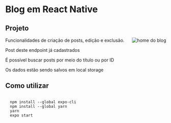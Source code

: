 <h1>Blog em React Native</h1>

<h2>Projeto</h2>
<img align="right" alt="home do blog" src="./doc/home.png" ></img>
<p>Funcionalidades de criação de posts, edição e exclusão.</p>
<p>Post <a src="https://jsonplaceholder.typicode.com/posts">deste endpoint</a> já cadastrados</p>
<p>É possível buscar posts por meio do título ou por ID</p>
<p>Os dados estão sendo salvos em local storage</p>

<h2>Como utilizar</h2>
<code>
  npm install --global expo-cli
  npm install --global yarn
  yarn
  expo start
</code>